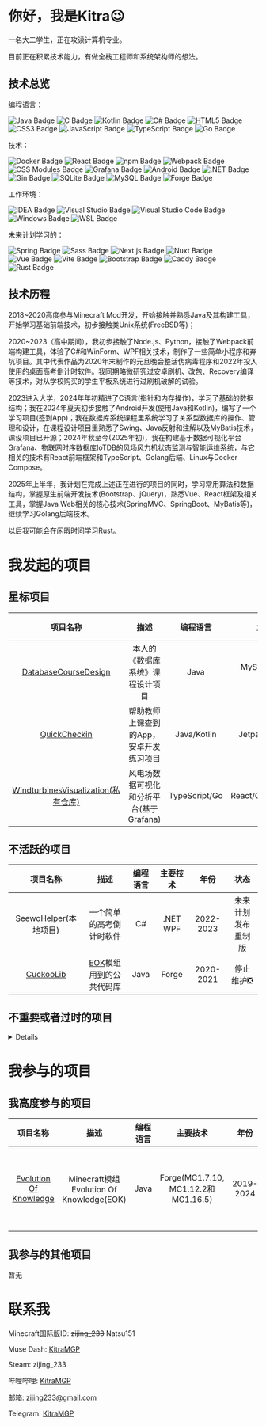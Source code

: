 
# 你好，我是Kitra😉

一名大二学生，正在攻读计算机专业。

目前正在积累技术能力，有做全栈工程师和系统架构师的想法。

## 技术总览

编程语言：

![Java Badge](https://img.shields.io/badge/Java-red?style=flat-square&logoColor=white)
![C Badge](https://img.shields.io/badge/C-a64dff?style=flat-square&logoColor=white)
![Kotlin Badge](https://img.shields.io/badge/Kotlin-7F52FF?style=flat-square&logo=kotlin&logoColor=white)
![C# Badge](https://img.shields.io/badge/C%23-FF3333?style=flat-square&logoColor=white)
![HTML5 Badge](https://img.shields.io/badge/HTML5-E34F26?style=flat-square&logo=html5&logoColor=white)
![CSS3 Badge](https://img.shields.io/badge/CSS3-1572B6?style=flat-square&logo=CSS3&logoColor=white)
![JavaScript Badge](https://img.shields.io/badge/JavaScript-F7DF1E?style=flat-square&logo=JavaScript&logoColor=white)
![TypeScript Badge](https://img.shields.io/badge/TypeScript-3178C6?style=flat-square&logo=typescript&logoColor=white)
![Go Badge](https://img.shields.io/badge/Go-00ADD8?style=flat-square&logo=go&logoColor=white)

技术：

![Docker Badge](https://img.shields.io/badge/Docker-2496ED?style=flat-square&logo=docker&logoColor=white)
![React Badge](https://img.shields.io/badge/React-61DAFB?style=flat-square&logo=react&logoColor=white)
![npm Badge](https://img.shields.io/badge/npm-CB3837?style=flat-square&logo=npm&logoColor=white)
![Webpack Badge](https://img.shields.io/badge/Webpack-8DD6F9?style=flat-square&logo=webpack&logoColor=white)
![CSS Modules Badge](https://img.shields.io/badge/CSS_Modules-1572B6?style=flat-square&logo=cssmodules&logoColor=white)
![Grafana Badge](https://img.shields.io/badge/Grafana-F46800?style=flat-square&logo=grafana&logoColor=white)
![Android Badge](https://img.shields.io/badge/Android-34A853?style=flat-square&logo=android&logoColor=white)
![.NET Badge](https://img.shields.io/badge/.NET-512BD4?style=flat-square&logo=dotnet&logoColor=white)
![Gin Badge](https://img.shields.io/badge/Gin-008ECF?style=flat-square&logo=gin&logoColor=white)
![SQLite Badge](https://img.shields.io/badge/SQLite-003B57?style=flat-square&logo=sqlite&logoColor=white)
![MySQL Badge](https://img.shields.io/badge/MySQL-4479A1?style=flat-square&logo=mysql&logoColor=white)
![Forge Badge](https://img.shields.io/badge/Minecraft%20Forge-b07b35?style=flat-square&logoColor=white)

工作环境：

![IDEA Badge](https://img.shields.io/badge/IntelliJ%20IDEA-9933FF?style=flat-square&logo=intellijidea&logoColor=white)
![Visual Studio Badge](https://img.shields.io/badge/Visual%20Studio-9933FF?style=flat-square&logoColor=white)
![Visual Studio Code Badge](https://img.shields.io/badge/Visual%20Studio%20Code-9933FF?style=flat-square&logoColor=white)
![Windows Badge](https://img.shields.io/badge/Windows-red?style=flat-square&logoColor=white)
![WSL Badge](https://img.shields.io/badge/WSL-red?style=flat-square&logoColor=white)

未来计划学习的：

![Spring Badge](https://img.shields.io/badge/Spring-6DB33F?style=flat-square&logo=spring&logoColor=white)
![Sass Badge](https://img.shields.io/badge/Sass-CC6699?style=flat-square&logo=sass&logoColor=white)
![Next.js Badge](https://img.shields.io/badge/Next.js-000000?style=flat-square&logo=nextdotjs&logoColor=white)
![Nuxt Badge](https://img.shields.io/badge/Nuxt-00DC82?style=flat-square&logo=nuxt&logoColor=white)
![Vue Badge](https://img.shields.io/badge/Vue-4FC08D?style=flat-square&logo=vuedotjs&logoColor=white)
![Vite Badge](https://img.shields.io/badge/Vite-646CFF?style=flat-square&logo=vite&logoColor=white)
![Bootstrap Badge](https://img.shields.io/badge/Bootstrap-7952B3?style=flat-square&logo=bootstrap&logoColor=white)
![Caddy Badge](https://img.shields.io/badge/Caddy-1F88C0?style=flat-square&logo=caddy&logoColor=white)
![Rust Badge](https://img.shields.io/badge/Rust-000000?style=flat-square&logo=rust&logoColor=white)


## 技术历程

2018~2020高度参与Minecraft Mod开发，开始接触并熟悉Java及其构建工具，开始学习基础前端技术，初步接触类Unix系统(FreeBSD等)；

2020~2023（高中期间），我初步接触了Node.js、Python，接触了Webpack前端构建工具，体验了C#和WinForm、WPF相关技术，制作了一些简单小程序和弃坑项目。其中代表作品为2020年末制作的元旦晚会整活伪病毒程序和2022年投入使用的桌面高考倒计时软件。我同期略微研究过安卓刷机、改包、Recovery编译等技术，对从学校购买的学生平板系统进行过刷机破解的试验。

2023进入大学，2024年年初精进了C语言(指针和内存操作)，学习了基础的数据结构；我在2024年夏天初步接触了Android开发(使用Java和Kotlin)，编写了一个学习项目(签到App)；我在数据库系统课程里系统学习了关系型数据库的操作、管理和设计，在课程设计项目里熟悉了Swing、Java反射和注解以及MyBatis技术，课设项目已开源；2024年秋至今(2025年初)，我在构建基于数据可视化平台Grafana、物联网时序数据库IoTDB的风场风力机状态监测与智能运维系统，与它相关的技术有React前端框架和TypeScript、Golang后端、Linux与Docker Compose。

2025年上半年，我计划在完成上述正在进行的项目的同时，学习常用算法和数据结构，掌握原生前端开发技术(Bootstrap、jQuery)，熟悉Vue、React框架及相关工具，掌握Java Web相关的核心技术(SpringMVC、SpringBoot、MyBatis等)，继续学习Golang后端技术。

以后我可能会在闲暇时间学习Rust。


# 我发起的项目

## 星标项目

|项目名称|描述|编程语言|主要技术|年份|状态|
|:---:|:---:|:---:|:---:|:---:|:---:|
|[DatabaseCourseDesign](https://github.com/KitraMGP/DatabaseCourseDesign)|本人的《数据库系统》课程设计项目|Java|MySQL, MyBatis, Swing|2024|已完成🎉|
|[QuickCheckin](https://github.com/KitraMGP/QuickCheckin)|帮助教师上课查到的App，安卓开发练习项目|Java/Kotlin|Jetpack Compose|2024|暂停开发❎|
|[WindturbinesVisualization(私有仓库)](https://github.com/KitraMGP/WindTurbineDataVisualization)|风电场数据可视化和分析平台(基于Grafana)|TypeScript/Go|React/Grafana/Docker|2024-2025|开发中✅|

## 不活跃的项目

|项目名称|描述|编程语言|主要技术|年份|状态|
|:---:|:---:|:---:|:---:|:---:|:---:|
|SeewoHelper(本地项目)|一个简单的高考倒计时软件|C#|.NET WPF|2022-2023|未来计划发布重制版|
|[CuckooLib](https://github.com/KitraMGP/CuckooLib)|[EOK](https://github.com/gonggongjohn/Evolution-Of-Knowledge)模组用到的公共代码库|Java|Forge|2020-2021|停止维护❎|

## 不重要或者过时的项目
<details summary="点击展开查看">

|项目名称|描述|编程语言|主要技术|年份|状态|
|:---:|:---:|:---:|:---:|:---:|:---:|
|[MuseDashKeyDisplay](https://github.com/KitraMGP/MuseDashKeyDisplay)|一个用来显示Muse Dash键位状态并显示按键速度的简易程序|C#|.NET WPF|2022|停止维护❎|
|[LightCalendar](https://github.com/KitraMGP/LightCalendar)|一个用于应付学校Python实践比赛的简易日历软件|Python 3|TKinter|2021|停止维护❎|
|[tsrg2srg](https://github.com/KitraMGP/tsrg2srg)|一个用来将TSRG映射表转换为SRG映射表的简易程序(用于Minecraft开发)|Java|-|2020|停止维护❎|
|[AABBCalculator](https://github.com/KitraMGP/AABBCalculator)|一个用于从Minecraft JSON方块模型输出碰撞箱创建代码的简易程序(用于Minecraft开发)|Java|-|2020|停止维护❎|
|[CuckooGradle](https://github.com/KitraMGP/CuckooGradle)|用于将组件发布到[CuckooMaven](https://github.com/KitraMGP/cuckoo-maven)的Gradle插件|Java|Gradle API|2020|停止维护❎|
|[cuckoo-maven](https://github.com/KitraMGP/cuckoo-maven)|用Github Pages实现的Maven仓库，包含了一个比较漂亮的仓库主页|HTML/CSS/JS|-|2020|停止维护❎|
|[LotteryMachine](https://github.com/KitraMGP/LotteryMachine)|一个向游戏中添加抽奖功能的Minecraft模组，使用命令抽奖，抽奖过程有粒子效果特效|Java|Forge(MC1.14.4)|2020|停止维护❎|
</details>


# 我参与的项目

## 我高度参与的项目

|项目名称|描述|编程语言|主要技术|年份|状态|
|:---:|:---:|:---:|:---:|:---:|:---:|
|[Evolution Of Knowledge](https://github.com/gonggongjohn/Evolution-Of-Knowledge)|Minecraft模组Evolution Of Knowledge(EOK)|Java|Forge(MC1.7.10, MC1.12.2和MC1.16.5)|2019-2024|基本停止维护❎|

## 我参与的其他项目

暂无

# 联系我

Minecraft国际版ID: ~~zijing_233~~ Natsu151

Muse Dash: [KitraMGP](https://musedash.moe/player/68aaae00d4d746808eea9d509f1a7eaa)

Steam: zijing_233

哔哩哔哩: [KitraMGP](https://space.bilibili.com/180371610)

邮箱: zijing233@gmail.com

Telegram: [KitraMGP](https://t.me/KitraMGP)



<!--
**zi-jing/zi-jing** is a ✨ _special_ ✨ repository because its `README.md` (this file) appears on your GitHub profile.

Here are some ideas to get you started:

- 🔭 I’m currently working on ...
- 🌱 I’m currently learning ...
- 👯 I’m looking to collaborate on ...
- 🤔 I’m looking for help with ...
- 💬 Ask me about ...
- 📫 How to reach me: ...
- 😄 Pronouns: ...
- ⚡ Fun fact: ...
-->
